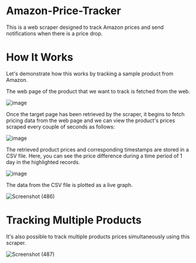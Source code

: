 # Amazon-Price-Tracker
This is a web scraper designed to track Amazon prices and send notifications when there is a price drop.

# How It Works
Let's demonstrate how this works by tracking a sample product from Amazon.

The web page of the product that we want to track is fetched from the web. 

![image](https://user-images.githubusercontent.com/61287560/190400932-3b3ece0a-0a64-498e-8a5a-cf2048d3746b.png)
 
Once the target page has been retrieved by the scraper, it begins to fetch pricing data from the web page and we can view the product's prices scraped every couple of seconds as follows:

![image](https://user-images.githubusercontent.com/61287560/190401069-193fc6ac-4ae1-49fd-b37c-83a9cf05cf35.png)

The retrieved product prices and corresponding timestamps are stored in a CSV file. Here, you can see the price difference during a time period of 1 day in the highlighted records.

![image](https://user-images.githubusercontent.com/61287560/190401786-c38424c7-4365-43d5-8365-d86c9723c6d5.png)

The data from the CSV file is plotted as a live graph.

![Screenshot (486)](https://user-images.githubusercontent.com/61287560/190405066-74784c4f-da32-475d-89f5-89235b47ae07.png)

# Tracking Multiple Products

It's also possible to track multiple products prices simultaneously using this scraper.

![Screenshot (487)](https://user-images.githubusercontent.com/61287560/190409463-1b96392b-c29e-494c-ac41-35a9508af5f6.png)






